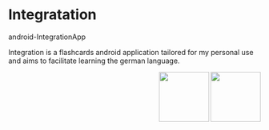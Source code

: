 # Integratation
android-IntegrationApp

Integration is a flashcards android application tailored for my personal use and aims to facilitate learning the german language.


   <img align="right" width="100" height="100" src="https://user-images.githubusercontent.com/54249093/88608299-b8529580-d081-11ea-9e8f-27a069af6257.jpg">

<img align="right" width="100" height="100"  src="https://user-images.githubusercontent.com/54249093/88608399-f780e680-d081-11ea-862f-d61f98163687.jpg">
